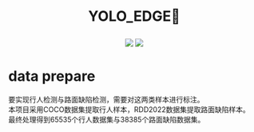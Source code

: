 # <p align="center"> YOLO_EDGE🚀</p>

<p align="center"><img src="https://img.shields.io/badge/YOLO~EDGE-v0.1-red?logo=gitlab&style=for-the-badge"> <img src="https://img.shields.io/badge/license-MIT-blue?logo=Hexo&style=for-the-badge"> </p>

# data prepare
要实现行人检测与路面缺陷检测，需要对这两类样本进行标注。  
本项目采用COCO数据集提取行人样本，RDD2022数据集提取路面缺陷样本。  
最终处理得到65535个行人数据集与38385个路面缺陷数据集。  
